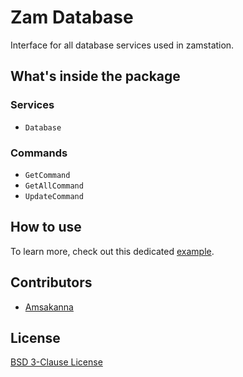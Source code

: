 # Zam Database

Interface for all database services used in zamstation.
  
## What's inside the package

### Services
  - `Database`

### Commands
  - `GetCommand`
  - `GetAllCommand`
  - `UpdateCommand`

## How to use

To learn more, check out this dedicated [example](https://github.com/zamstation/zam_database/blob/main/example/lib/main.dart).

## Contributors
  - [Amsakanna](https://github.com/amsakanna)

## License
[BSD 3-Clause License](https://github.com/zamstation/zam_database/blob/main/LICENSE)

